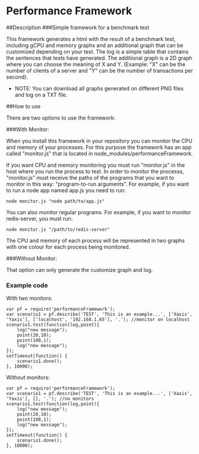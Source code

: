 Performance Framework
=====================

##Description
###Simple framework for a benchmark test

This framework generates a html with the result of a benchmark test, including gCPU and memory graphs and an additional 
graph that can be customized depending on your test.
The log is a simple table that contains the sentences that tests have generated.
The additional graph is a 2D graph where you can choose the meaning of X and Y.
(Example: "X" can be the number of clients of a server and "Y" can be the number of transactions per second).
* NOTE: You can download all graphs generated on different PNG files and log on a TXT file.

##How to use

There are two options to use the framework:


###With Monitor:

When you install this framework in your repository you can monitor the CPU and memory of your processes. For this purpose
the framework has an app called "monitor.js" that is located in node_modules/performanceFramework.

If you want CPU and memory monitoring you must run "monitor.js" in the host where you run the process to test. In order to
monitor the processs, "monitor.js" must receive the paths of the programs that you want to monitor in this way: "program-to-run 
arguments". For example, if you want to run a node app named app.js you need to run:
```
node monitor.js "node path/to/app.js"
```
You can also monitor regular programs. For example, if you want to monitor redis-server, you must run:
```
node monitor.js "/path/to/redis-server"
```

The CPU and memory of each process will be represented in two graphs with one colour for each process being monitored.

###Without Monitor:

That option can only generate the customize graph and log.

### Example code

With two monitors:

```
var pf = require('performanceFramework');
var scenario1 = pf.describe('TEST', 'This is an example...', ['Xaxis', 'Yaxis'], ['localhost', '192.168.1.65'], '.'); //monitor on localhost
scenario1.test(function(log,point){
    log("new message");
    point(20,10);
    point(100,1);
    log("new message");
});
setTimeout(function() {
    scenario1.done();
}, 10000); 
```

Without monitors:

```
var pf = require('performanceFramework');
var scenario1 = pf.describe('TEST', 'This is an example...', ['Xaxis', 'Yaxis'], [], '.'); //no monitors
scenario1.test(function(log,point){
    log("new message");
    point(20,10);
    point(100,1);
    log("new message");
});
setTimeout(function() {
    scenario1.done();
}, 10000); 
```
